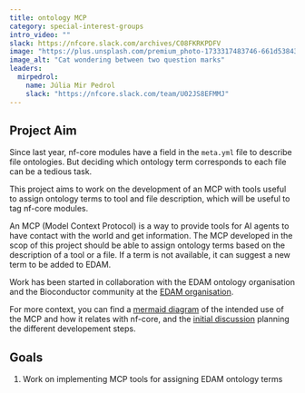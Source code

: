 ```yaml
---
title: ontology MCP
category: special-interest-groups
intro_video: ""
slack: https://nfcore.slack.com/archives/C08FKRKPDFV
image: "https://plus.unsplash.com/premium_photo-1733317483746-661d5384329c"
image_alt: "Cat wondering between two question marks"
leaders:
  mirpedrol:
    name: Júlia Mir Pedrol
    slack: "https://nfcore.slack.com/team/U02JS8EFMMJ"
---
```


## Project Aim

Since last year, nf-core modules have a field in the `meta.yml` file to describe file ontologies.
But deciding which ontology term corresponds to each file can be a tedious task.

This project aims to work on the development of an MCP with tools useful to assign ontology terms to tool and file description,
which will be useful to tag nf-core modules.

An MCP (Model Context Protocol) is a way to provide tools for AI agents to have contact with the world and get information.
The MCP developed in the scop of this project should be able to assign ontology terms based on the description of a tool or a file.
If a term is not available, it can suggest a new term to be added to EDAM.

Work has been started in collaboration with the EDAM ontology organisation and the Bioconductor community at the [EDAM organisation](https://github.com/edamontology/edammcp).

For more context, you can find a [mermaid diagram](https://github.com/edamontology/edammcp/issues/8) of the intended use of the MCP and how it relates with nf-core, and the [initial discussion](https://github.com/edamontology/edammcp/issues/2) planning the different developement steps.

## Goals

1. Work on implementing MCP tools for assigning EDAM ontology terms
